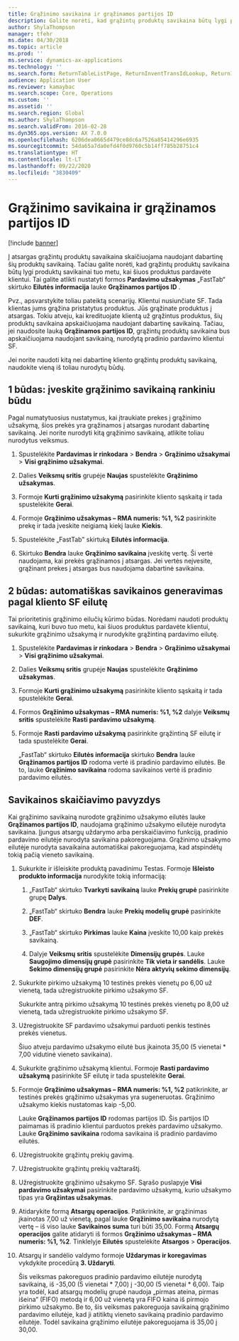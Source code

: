```yaml
---
title: Grąžinimo savikaina ir grąžinamos partijos ID
description: Galite norėti, kad grąžintų produktų savikaina būtų lygi produktų savikainai tuo metu, kai šiuos produktus pardavėte klientui. Tai galite nustatyti naudodami **Grąžinamos partijos ID**.
author: ShylaThompson
manager: tfehr
ms.date: 04/30/2018
ms.topic: article
ms.prod: ''
ms.service: dynamics-ax-applications
ms.technology: ''
ms.search.form: ReturnTableListPage, ReturnInventTransIdLookup, ReturnItemNumLookup
audience: Application User
ms.reviewer: kamaybac
ms.search.scope: Core, Operations
ms.custom: ''
ms.assetid: ''
ms.search.region: Global
ms.author: ShylaThompson
ms.search.validFrom: 2016-02-28
ms.dyn365.ops.version: AX 7.0.0
ms.openlocfilehash: 6206dea0665d479ce8dc6a7526a85414296e6935
ms.sourcegitcommit: 54da65a7da0efd4f0d9760c5b14ff785b28751c4
ms.translationtype: HT
ms.contentlocale: lt-LT
ms.lasthandoff: 09/22/2020
ms.locfileid: "3830409"
---
```

# <a name="return-cost-price-and-return-lot-id"></a>Grąžinimo savikaina ir grąžinamos partijos ID        

[!include [banner](../includes/banner.md)]



Į atsargas grąžintų produktų savaikaina skaičiuojama naudojant dabartinę šių produktų savikainą. Tačiau galite norėti, kad grąžintų produktų savikaina būtų lygi produktų savikainai tuo metu, kai šiuos produktus pardavėte klientui. Tai galite atlikti nustatyti formos **Pardavimo užsakymas** „FastTab“ skirtuko **Eilutės informacija** lauke **Grąžinamos partijos ID** .

Pvz., apsvarstykite toliau pateiktą scenarijų. Klientui nusiunčiate SF. Tada klientas jums grąžina pristatytus produktus. Jūs grąžinate produktus į atsargas. Tokiu atveju, kai kredituojate klientą už grąžintus produktus, šių produktų savikaina apskaičiuojama naudojant dabartinę savikainą. Tačiau, jei naudosite lauką **Grąžinamos partijos ID**, grąžintų produktų savikaina bus apskaičiuojama naudojant savikainą, nurodytą pradinio pardavimo klientui SF.

Jei norite naudoti kitą nei dabartinę kliento grąžintų produktų savikainą, naudokite vieną iš toliau nurodytų būdų.

## <a name="method-1-manually-enter-the-return-cost-price"></a>1 būdas: įveskite grąžinimo savikainą rankiniu būdu

Pagal numatytuosius nustatymus, kai įtraukiate prekes į grąžinimo užsakymą, šios prekės yra grąžinamos į atsargas nurodant dabartinę savikainą. Jei norite nurodyti kitą grąžinimo savikainą, atlikite toliau nurodytus veiksmus.

1.  Spustelėkite **Pardavimas ir rinkodara** \> **Bendra** \> **Grąžinimo užsakymai** \> **Visi grąžinimo užsakymai**.

2.  Dalies **Veiksmų sritis** grupėje **Naujas** spustelėkite **Grąžinimo užsakymas**.

3.  Formoje **Kurti grąžinimo užsakymą** pasirinkite kliento sąskaitą ir tada spustelėkite **Gerai**.

4.  Formoje **Grąžinimo užsakymas – RMA numeris: %1, %2** pasirinkite prekę ir tada įveskite neigiamą kiekį lauke **Kiekis**.

5.  Spustelėkite „FastTab‟ skirtuką **Eilutės informacija**.

6.  Skirtuko **Bendra** lauke **Grąžinimo savikaina** įveskitę vertę. Ši vertė naudojama, kai prekės grąžinamos į atsargas. Jei vertės neįvesite, grąžinant prekes į atsargas bus naudojama dabartinė savikaina.

## <a name="method-2-automatically-generate-the-cost-price-based-on-the-customer-invoice-line"></a>2 būdas: automatiškas savikainos generavimas pagal kliento SF eilutę

Tai prioritetinis grąžinimo eilučių kūrimo būdas. Norėdami naudoti produktų savikainą, kuri buvo tuo metu, kai šiuos produktus pardavėte klientui, sukurkite grąžinimo užsakymą ir nurodykite grąžintiną pardavimo eilutę.

1.  Spustelėkite **Pardavimas ir rinkodara** \> **Bendra** \> **Grąžinimo užsakymai** \> **Visi grąžinimo užsakymai**.

2.  Dalies **Veiksmų sritis** grupėje **Naujas** spustelėkite **Grąžinimo užsakymas**.

3.  Formoje **Kurti grąžinimo užsakymą** pasirinkite kliento sąskaitą ir tada spustelėkite **Gerai**.

4.  Formos **Grąžinimo užsakymas – RMA numeris: %1, %2** dalyje **Veiksmų sritis** spustelėkite **Rasti pardavimo užsakymą**.

5.  Formoje **Rasti pardavimo užsakymą** pasirinkite grąžintiną SF eilutę ir tada spustelėkite **Gerai**.
    
    „FastTab“ skirtuko **Eilutės informacija** skirtuko **Bendra** lauke **Grąžinamos partijos ID** rodoma vertė iš pradinio pardavimo eilutės. Be to, lauke **Grąžinimo savikaina** rodoma savikainos vertė iš pradinio pardavimo eilutės.

## <a name="cost-calculation-example"></a>Savikainos skaičiavimo pavyzdys

Kai grąžinimo savikainą nurodote grąžinimo užsakymo eilutės lauke **Grąžinamos partijos ID**, naudojama grąžinimo užsakymo eilutėje nurodyta savikaina. Įjungus atsargų uždarymo arba perskaičiavimo funkciją, pradinio pardavimo eilutėje nurodyta savikaina pakoreguojama. Grąžinimo užsakymo eilutėje nurodyta savaikaina automatiškai pakoreguojama, kad atspindėtų tokią pačią vieneto savikainą.

1.  Sukurkite ir išleiskite produktą pavadinimu Testas. Formoje **Išleisto produkto informacija** nurodykite tokią informaciją:
    
    1.  „FastTab“ skirtuko **Tvarkyti savikainą** lauke **Prekių grupė** pasirinkite grupę **Dalys**.
    
    2.  „FastTab“ skirtuko **Bendra** lauke **Prekių modelių grupė** pasirinkite **DEF**.
    
    3.  „FastTab“ skirtuko **Pirkimas** lauke **Kaina** įveskite 10,00 kaip prekės savikainą.
    
    4.  Dalyje **Veiksmų sritis** spustelėkite **Dimensijų grupės**. Lauke **Saugojimo dimensijų grupė** pasirinkite **Tik vieta ir sandėlis**. Lauke **Sekimo dimensijų grupė** pasirinkite **Nėra aktyvių sekimo dimensijų**.

2.  Sukurkite pirkimo užsakymą 10 testinės prekės vienetų po 6,00 už vienetą, tada užregistruokite pirkimo užsakymo SF.
    
    Sukurkite antrą pirkimo užsakymą 10 testinės prekės vienetų po 8,00 už vienetą, tada užregistruokite pirkimo užsakymo SF.

3.  Užregistruokite SF pardavimo užsakymui parduoti penkis testinės prekės vienetus.
    
    Šiuo atveju pardavimo užsakymo eilutė bus įkainota 35,00 (5 vienetai \* 7,00 vidutinė vieneto savikaina).

4.  Sukurkite grąžinimo užsakymą klientui. Formoje **Rasti pardavimo užsakymą** pasirinkite SF eilutę ir tada spustelėkite **Gerai**.

5.  Formoje **Grąžinimo užsakymas – RMA numeris: %1, %2** patikrinkite, ar testinės prekės grąžinimo užsakymas yra sugeneruotas. Grąžinimo užsakymo kiekis nustatomas kaip -5,00.
    
    Lauke **Grąžinamos partijos ID** rodomas partijos ID. Šis partijos ID paimamas iš pradinio klientui parduotos prekės pardavimo užsakymo. Lauke **Grąžinimo savikaina** rodoma savikaina iš pradinio pardavimo eilutės.

6.  Užregistruokite grąžintų prekių gavimą.

7.  Užregistruokite grąžintų prekių važtaraštį.

8.  Užregistruokite grąžinimo užsakymo SF. Sąrašo puslapyje **Visi pardavimo užsakymai** pasirinkite pardavimo užsakymą, kurio užsakymo tipas yra **Grąžintas užsakymas**.

9.  Atidarykite formą **Atsargų operacijos**. Patikrinkite, ar grąžinimas įkainotas 7,00 už vienetą, pagal lauke **Grąžinimo savikaina** nurodytą vertę – iš viso lauke **Savikainos suma** turi būti 35,00. Formą **Atsargų operacijos** galite atidaryti iš formos **Grąžinimo užsakymas – RMA numeris: %1, %2**. Tinklelyje **Eilutės** spustelėkite **Atsargos** \> **Operacijos**.

10. Atsargų ir sandėlio valdymo formoje **Uždarymas ir koregavimas** vykdykite procedūrą **3. Uždaryti**.
    
    Šis veiksmas pakoreguos pradinio pardavimo eilutėje nurodytą savikainą, iš -35,00 (5 vienetai \* 7,00) į -30,00 (5 vienetai \* 6,00). Taip yra todėl, kad atsargų modelių grupė naudoja „pirmas ateina, pirmas išeina“ (FIFO) metodą ir 6,00 už vienetą yra FIFO kaina iš pirmojo pirkimo užsakymo. Be to, šis veiksmas pakoreguoja savikainą grąžinimo pardavimo eilutėje, kad ji atitiktų vieneto savikainą pradinio pardavimo eilutėje. Todėl savikaina grąžinimo eilutėje pakoreguojama iš 35,00 į 30,00.




